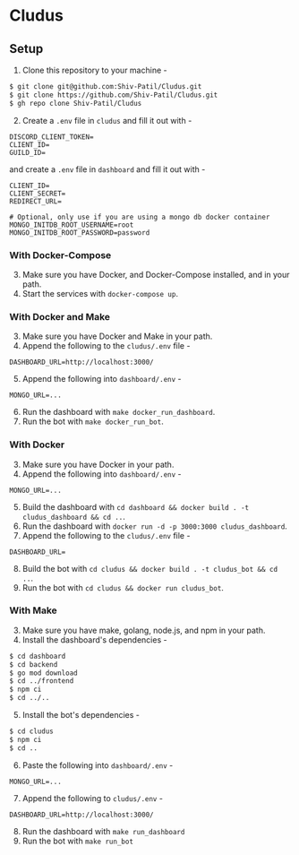 # Cludus

## Setup

1. Clone this repository to your machine -
```sh
$ git clone git@github.com:Shiv-Patil/Cludus.git
$ git clone https://github.com/Shiv-Patil/Cludus.git
$ gh repo clone Shiv-Patil/Cludus
```

2. Create a `.env` file in `cludus` and fill it out with -
```env
DISCORD_CLIENT_TOKEN=
CLIENT_ID=
GUILD_ID=
```
and create a `.env` file in `dashboard` and fill it out with -
```env
CLIENT_ID=
CLIENT_SECRET=
REDIRECT_URL=

# Optional, only use if you are using a mongo db docker container
MONGO_INITDB_ROOT_USERNAME=root
MONGO_INITDB_ROOT_PASSWORD=password
```

### With Docker-Compose

3. Make sure you have Docker, and Docker-Compose installed, and in your path.
4. Start the services with `docker-compose up`.

### With Docker and Make

3. Make sure you have Docker and Make in your path.
4. Append the following to the `cludus/.env` file -
```env
DASHBOARD_URL=http://localhost:3000/
```
5. Append the following into `dashboard/.env` -
```
MONGO_URL=...
```
6. Run the dashboard with `make docker_run_dashboard`.
7. Run the bot with `make docker_run_bot`.

### With Docker

3. Make sure you have Docker in your path.
4. Append the following into `dashboard/.env` -
```
MONGO_URL=...
```
5. Build the dashboard with `cd dashboard && docker build . -t cludus_dashboard && cd ..`.
6. Run the dashboard with `docker run -d -p 3000:3000 cludus_dashboard`.
7. Append the following to the `cludus/.env` file - 
```env
DASHBOARD_URL=
```
8. Build the bot with `cd cludus && docker build . -t cludus_bot && cd ..`.
9. Run the bot with `cd cludus && docker run cludus_bot`.

### With Make
3. Make sure you have make, golang, node.js, and npm in your path.
4. Install the dashboard's dependencies -
```sh
$ cd dashboard
$ cd backend
$ go mod download
$ cd ../frontend
$ npm ci
$ cd ../..
```
5. Install the bot's dependencies -
```sh
$ cd cludus
$ npm ci
$ cd ..
```
6. Paste the following into `dashboard/.env` -
```
MONGO_URL=...
```
7. Append the following to `cludus/.env` -
```env
DASHBOARD_URL=http://localhost:3000/
```
8. Run the dashboard with `make run_dashboard`
9. Run the bot with `make run_bot`
